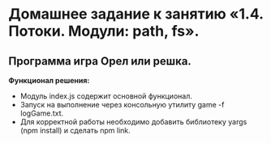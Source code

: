 # Домашнее задание к занятию «1.4. Потоки. Модули: path, fs».
## Программа игра Орел или решка. 

**Функционал решения:**
* Модуль index.js содержит основной функционал.
* Запуск на выполнение через консольную утилиту game -f logGame.txt.
* Для корректной работы необходимо добавить библиотеку yargs (npm install) и сделать npm link.